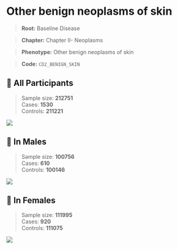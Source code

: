 # Other benign neoplasms of skin

> **Root:** Baseline Disease  

> **Chapter:** Chapter II- Neoplasms  

> **Phenotype:** Other benign neoplasms of skin  

> **Code:** `CD2_BENIGN_SKIN`

## 🧪 All Participants  
> Sample size: **212751**  
> Cases: **1530**  
> Controls: **211221**
<img src="/Disease/Figures/ALL/Baseline/CD2_BENIGN_SKIN.png"/>
<CsvTable src="/Disease/Data/ALL/Baseline/LG_CD2_BENIGN_SKIN.csv" label="🔍 View full results" />

## 👨 In Males  
> Sample size: **100756**  
> Cases: **610**  
> Controls: **100146**
<img src="/Disease/Figures/Male/Baseline/CD2_BENIGN_SKIN.png"/>
<CsvTable src="/Disease/Data/Male/Baseline/LG_CD2_BENIGN_SKIN.csv" label="🔍 View full results" />

## 👩 In Females  
> Sample size: **111995**  
> Cases: **920**  
> Controls: **111075**
<img src="/Disease/Figures/Female/Baseline/CD2_BENIGN_SKIN.png"/>
<CsvTable src="/Disease/Data/Female/Baseline/LG_CD2_BENIGN_SKIN.csv" label="🔍 View full results" />
